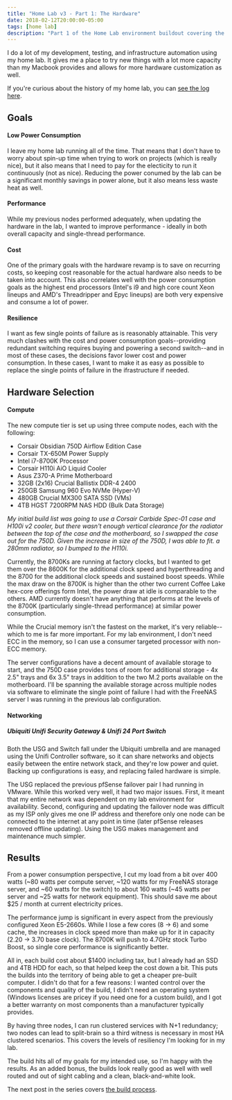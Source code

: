 ```yaml
---
title: "Home Lab v3 - Part 1: The Hardware"
date: 2018-02-12T20:00:00-05:00
tags: [home lab]
description: "Part 1 of the Home Lab environment buildout covering the hardware selection."
---
```


I do a lot of my development, testing, and infrastructure automation using my home lab.  It gives me a place to try new things with a lot more capacity than my Macbook provides and allows for more hardware customization as well.

If you're curious about the history of my home lab, you can [see the log here](/posts/home-lab-changelog/).

## Goals ##

#### Low Power Consumption ####

I leave my home lab running all of the time.  That means that I don't have to worry about spin-up time when trying to work on projects (which is really nice), but it also means that I need to pay for the electicity to run it continuously (not as nice).  Reducing the power conumed by the lab can be a significant monthly savings in power alone, but it also means less waste heat as well.

#### Performance ####

While my previous nodes performed adequately, when updating the hardware in the lab, I wanted to improve performance - ideally in both overall capacity and single-thread performance.

#### Cost ####

One of the primary goals with the hardware revamp is to save on recurring costs, so keeping cost reasonable for the actual hardware also needs to be taken into account.  This also correlates well with the power consumption goals as the highest end processors (Intel's i9 and high core count Xeon lineups and AMD's Threadripper and Epyc lineups) are both very expensive and consume a lot of power.

#### Resilience ####

I want as few single points of failure as is reasonably attainable.  This very much clashes with the cost and power consumption goals--providing redundant switching requires buying and powering a second switch--and in most of these cases, the decisions favor lower cost and power consumption.  In these cases, I want to make it as easy as possible to replace the single points of failure in the ifrastructure if needed.

## Hardware Selection ##

#### Compute ####

The new compute tier is set up using three compute nodes, each with the following:

* Corsair Obsidian 750D Airflow Edition Case
* Corsair TX-650M Power Supply
* Intel i7-8700K Processor
* Corsair H110i AiO Liquid Cooler
* Asus Z370-A Prime Motherboard
* 32GB (2x16) Crucial Ballistix DDR-4 2400
* 250GB Samsung 960 Evo NVMe (Hyper-V)
* 480GB Crucial MX300 SATA SSD (VMs)
* 4TB HGST 7200RPM NAS HDD (Bulk Data Storage)

_My initial build list was going to use a Corsair Carbide Spec-01 case and H100i v2 cooler, but there wasn't enough vertical clearance for the radiator between the top of the case and the motherboard, so I swapped the case out for the 750D.  Given the increase in size of the 750D, I was able to fit. a 280mm radiator, so I bumped to the H110i._

Currently, the 8700Ks are running at factory clocks, but I wanted to get them over the 8600K for the additional clock speed and hyperthreading and the 8700 for the additional clock speeds and sustained boost speeds.  While the max draw on the 8700K is higher than the other two current Coffee Lake hex-core offerings form Intel, the power draw at idle is comparable to the others.  AMD currently doesn't have anything that performs at the levels of the 8700K (particularly single-thread performance) at similar power consumption.

While the Crucial memory isn't the fastest on the market, it's very reliable--which to me is far more important.  For my lab environment, I don't need ECC in the memory, so I can use a consumer targeted processor with non-ECC memory.

The server configurations have a decent amount of available storage to start, and the 750D case provides tons of room for additional storage - 4x 2.5" trays and 6x 3.5" trays in addition to the two M.2 ports available on the motherboard.  I'll be spanning the available storage across multiple nodes via software to eliminate the single point of failure I had with the FreeNAS server I was running in the previous lab configuration.

#### Networking ####

##### Ubiquiti Unifi Security Gateway & Unifi 24 Port Switch #####

Both the USG and Switch fall under the Ubiquiti umbrella and are managed using the Unifi Controller software, so it can share networks and objects easily between the entire network stack, and they're low power and quiet.  Backing up configurations is easy, and replacing failed hardware is simple.

The USG replaced the previous pfSense failover pair I had running in VMware.  While this worked very well, it had two major issues.  First, it meant that my entire network was dependent on my lab environment for availability.  Second, configuring and updating the failover node was difficult as my ISP only gives me one IP address and therefore only one node can be connected to the internet at any point in time (later pfSense releases removed offline updating).  Using the USG makes management and maintenance much simpler.

## Results ##

From a power consumption perspective, I cut my load from a bit over 400 watts (~80 watts per compute server, ~120 watts for my FreeNAS storage server, and ~60 watts for the switch) to about 160 watts (~45 watts per server and ~25 watts for network equipment).  This should save me about $25 / month at current electricity prices.

The performance jump is significant in every aspect from the previously configured Xeon E5-2660s.  While I lose a few cores (8 -> 6) and some cache, the increases in clock speed more than make up for it in capacity (2.20 -> 3.70 base clock).  The 8700K will push to 4.7GHz stock Turbo Boost, so single core performance is significantly better.

All in, each build cost about $1400 including tax, but I already had an SSD and 4TB HDD for each, so that helped keep the cost down a bit.  This puts the builds into the territory of being able to get a cheaper pre-built computer.  I didn't do that for a few reasons: I wanted control over the components and quality of the build, I didn't need an operating system (Windows licenses are pricey if you need one for a custom build), and I got a better warranty on most components than a manufacturer typically provides.

By having three nodes, I can run clustered services with N+1 redundancy; two nodes can lead to split-brain so a third witness is necessary in most HA clustered scenarios.  This covers the levels of resiliency I'm looking for in my lab.

The build hits all of my goals for my intended use, so I'm happy with the results.  As an added bonus, the builds look really good as well with well routed and out of sight cabling and a clean, black-and-white look.

The next post in the series covers [the build process](/posts/2018/home-lab-build/).
